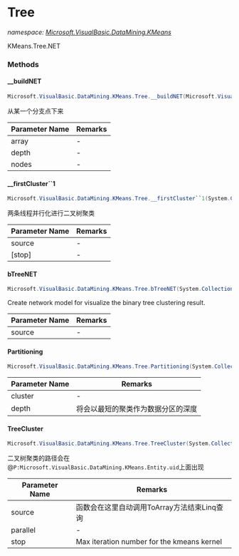 ﻿# Tree
_namespace: <a href="#" onClick="load('/docs/Microsoft.VisualBasic.DataMining.KMeans/index.md')">Microsoft.VisualBasic.DataMining.KMeans</a>_

KMeans.Tree.NET



### Methods

#### __buildNET
```csharp
Microsoft.VisualBasic.DataMining.KMeans.Tree.__buildNET(Microsoft.VisualBasic.DataMining.KMeans.Tree.__edgePath[],Microsoft.VisualBasic.Data.visualize.Network.FileStream.Node,System.Int32,Microsoft.VisualBasic.Language.List{Microsoft.VisualBasic.Data.visualize.Network.FileStream.Node}@)
```
从某一个分支点下来

|Parameter Name|Remarks|
|--------------|-------|
|array|-|
|depth|-|
|nodes|-|


#### __firstCluster``1
```csharp
Microsoft.VisualBasic.DataMining.KMeans.Tree.__firstCluster``1(System.Collections.Generic.IEnumerable{``0},System.Int32,System.Int32)
```
两条线程并行化进行二叉树聚类

|Parameter Name|Remarks|
|--------------|-------|
|source|-|
|[stop]|-|


#### bTreeNET
```csharp
Microsoft.VisualBasic.DataMining.KMeans.Tree.bTreeNET(System.Collections.Generic.IEnumerable{Microsoft.VisualBasic.DataMining.KMeans.EntityLDM})
```
Create network model for visualize the binary tree clustering result.

|Parameter Name|Remarks|
|--------------|-------|
|source|-|


#### Partitioning
```csharp
Microsoft.VisualBasic.DataMining.KMeans.Tree.Partitioning(System.Collections.Generic.IEnumerable{Microsoft.VisualBasic.DataMining.KMeans.EntityLDM},System.Int32,System.Boolean)
```


|Parameter Name|Remarks|
|--------------|-------|
|cluster|-|
|depth|将会以最短的聚类作为数据分区的深度|


#### TreeCluster
```csharp
Microsoft.VisualBasic.DataMining.KMeans.Tree.TreeCluster(System.Collections.Generic.IEnumerable{Microsoft.VisualBasic.DataMining.KMeans.Entity},System.Boolean,System.Int32)
```
二叉树聚类的路径会在@``P:Microsoft.VisualBasic.DataMining.KMeans.Entity.uid``上面出现

|Parameter Name|Remarks|
|--------------|-------|
|source|函数会在这里自动调用ToArray方法结束Linq查询|
|parallel|-|
|stop|Max iteration number for the kmeans kernel|



